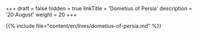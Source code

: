 +++
draft = false
hidden = true
linkTitle = 'Dometius of Persia'
description = '20 August'
weight = 20
+++

{{% include file="content/en/lives/dometius-of-persia.md" %}}
